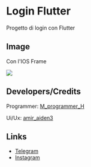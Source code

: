 # Login Flutter

Progetto di login con Flutter

## Image

Con l'IOS Frame

<p float="left">
  <img src="image/1.png"  />
</p>

## Developers/Credits

Programmer: [M_programmer_H](https://instagram.com/M_programmer_H)

Ui/Ux: [amir_aiden3](https://instagram.com/Aidendesigner)

## Links

* [Telegram](https://t.me/M_programmer_H) 
* [Instagram](https://instagram.com/M_programmer_H)
